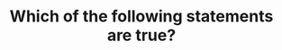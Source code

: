 ---
layout: answer
title: "Which of the following statements are true?"
blurb: "Regional Edge Caches are the least common part of the AWS Global Infrastructure. There are more Edge Locations on each continent than there are Regional"
quid: 129
---